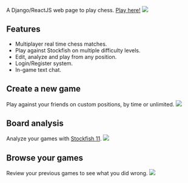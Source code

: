 A Django/ReactJS web page to play chess.
[Play here!](https://test-chezz.herokuapp.com)
![](https://i.imgur.com/2NRSBuD.png)

## Features
- Multiplayer real time chess matches.
- Play against Stockfish on multiple difficulty levels.
- Edit, analyze and play from any position.
- Login/Register system.
- In-game text chat.

## Create a new game
Play against your friends on custom positions, by time or unlimited.
![](https://i.imgur.com/X1TIJfh.png)

## Board analysis
Analyze your games with [Stockfish 11](https://github.com/nmrugg/stockfish.js/tree/Stockfish11).
![](https://i.imgur.com/yvPTBR3.png)

## Browse your games
Review your previous games to see what you did wrong.
![](https://i.imgur.com/UW2OhiZ.png)
